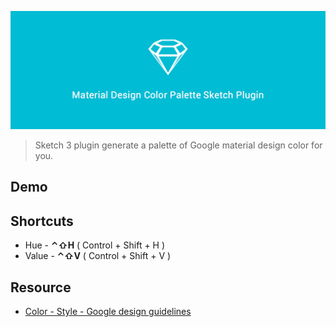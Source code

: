 ![Material Design Color Palette](cover.png)

> Sketch 3 plugin generate a palette of Google material design color for you.

## Demo



## Shortcuts

+ Hue - __⌃⇧H__ ( Control + Shift + H )
+ Value - __⌃⇧V__ ( Control + Shift + V )

## Resource

+ [Color - Style - Google design guidelines](http://www.google.com/design/spec/style/color.html#color-color-palette)